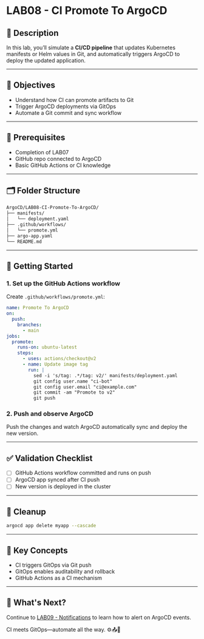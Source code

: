 # LAB08 - CI Promote To ArgoCD

## 📝 Description
In this lab, you’ll simulate a **CI/CD pipeline** that updates Kubernetes manifests or Helm values in Git, and automatically triggers ArgoCD to deploy the updated application.

---

## 🎯 Objectives
- Understand how CI can promote artifacts to Git
- Trigger ArgoCD deployments via GitOps
- Automate a Git commit and sync workflow

---

## 🧰 Prerequisites
- Completion of LAB07
- GitHub repo connected to ArgoCD
- Basic GitHub Actions or CI knowledge

---

## 🗂️ Folder Structure
```bash
ArgoCD/LAB08-CI-Promote-To-ArgoCD/
├── manifests/
│   └── deployment.yaml
├── .github/workflows/
│   └── promote.yml
├── argo-app.yaml
└── README.md
```

---

## 🚀 Getting Started

### 1. Set up the GitHub Actions workflow
Create `.github/workflows/promote.yml`:
```yaml
name: Promote To ArgoCD
on:
  push:
    branches:
      - main
jobs:
  promote:
    runs-on: ubuntu-latest
    steps:
      - uses: actions/checkout@v2
      - name: Update image tag
        run: |
          sed -i 's/tag: .*/tag: v2/' manifests/deployment.yaml
          git config user.name "ci-bot"
          git config user.email "ci@example.com"
          git commit -am "Promote to v2"
          git push
```

### 2. Push and observe ArgoCD
Push the changes and watch ArgoCD automatically sync and deploy the new version.

---

## ✅ Validation Checklist
- [ ] GitHub Actions workflow committed and runs on push
- [ ] ArgoCD app synced after CI push
- [ ] New version is deployed in the cluster

---

## 🧹 Cleanup
```bash
argocd app delete myapp --cascade
```

---

## 🧠 Key Concepts
- CI triggers GitOps via Git push
- GitOps enables auditability and rollback
- GitHub Actions as a CI mechanism

---

## 🔁 What's Next?
Continue to [LAB09 - Notifications](../LAB09-Notifications/) to learn how to alert on ArgoCD events.

CI meets GitOps—automate all the way. ⚙️📤🚀